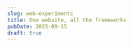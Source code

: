 ```yaml
---
slug: web-experiments
title: One website, all the frameworks
pubDate: 2025-09-15
draft: true
---
```


